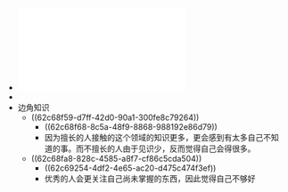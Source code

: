 - ![申克·阿伦斯 - 卡片笔记写作法_ 如何实现从阅读到写作-人民邮电出版社 (2021).pdf](../assets/申克·阿伦斯_-_卡片笔记写作法_如何实现从阅读到写作-人民邮电出版社_(2021)_1657178810409_0.pdf)
-
- 边角知识
	- ((62c68f59-d7ff-42d0-90a1-300fe8c79264))
		- ((62c68f68-8c5a-48f9-8868-988192e86d79))
		- 因为擅长的人接触的这个领域的知识更多，更会感到有太多自己不知道的事。而不擅长的人由于见识少，反而觉得自己会得很多。
	- ((62c68fa8-828c-4585-a8f7-cf86c5cda504))
		- ((62c69254-4df2-4e65-ac20-d475c474f3ef))
		- 优秀的人会更关注自己尚未掌握的东西，因此觉得自己不够好